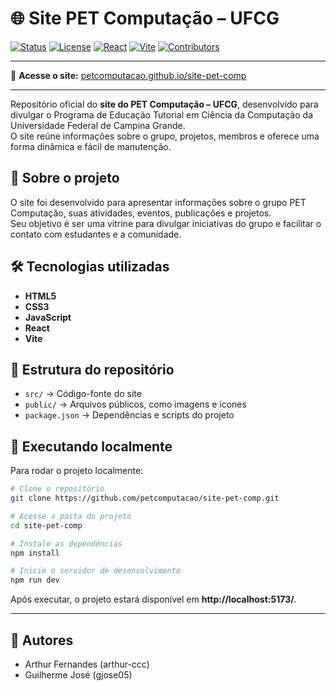 # 🌐 Site PET Computação – UFCG

[![Status](https://img.shields.io/badge/status-ativo-brightgreen)](#)
[![License](https://img.shields.io/badge/license-MIT-blue.svg)](LICENSE)
[![React](https://img.shields.io/badge/react-18.0.0-61DAFB?logo=react)](https://react.dev/)
[![Vite](https://img.shields.io/badge/vite-4.0-646CFF?logo=vite)](https://vitejs.dev/)
[![Contributors](https://img.shields.io/github/contributors/petcomputacao/site-pet-comp)](https://github.com/petcomputacao/site-pet-comp/graphs/contributors)

---

🔗 **Acesse o site:** [petcomputacao.github.io/site-pet-comp](https://petcomputacao.github.io/site-pet-comp/)

---

Repositório oficial do **site do PET Computação – UFCG**, desenvolvido para divulgar o Programa de Educação Tutorial em Ciência da Computação da Universidade Federal de Campina Grande.  
O site reúne informações sobre o grupo, projetos, membros e oferece uma forma dinâmica e fácil de manutenção.


## 📌 Sobre o projeto
O site foi desenvolvido para apresentar informações sobre o grupo PET Computação, suas atividades, eventos, publicações e projetos.  
Seu objetivo é ser uma vitrine para divulgar iniciativas do grupo e facilitar o contato com estudantes e a comunidade.

## 🛠 Tecnologias utilizadas
- **HTML5**
- **CSS3**
- **JavaScript**
- **React**
- **Vite**

## 📂 Estrutura do repositório
- `src/` → Código-fonte do site  
- `public/` → Arquivos públicos, como imagens e ícones  
- `package.json` → Dependências e scripts do projeto

## 🚀 Executando localmente
Para rodar o projeto localmente:

```bash
# Clone o repositório
git clone https://github.com/petcomputacao/site-pet-comp.git

# Acesse a pasta do projeto
cd site-pet-comp

# Instale as dependências
npm install

# Inicie o servidor de desenvolvimento
npm run dev
```

Após executar, o projeto estará disponível em **http://localhost:5173/**.

---

## 👥 Autores

- Arthur Fernandes (arthur-ccc)
- Guilherme José (gjose05)
